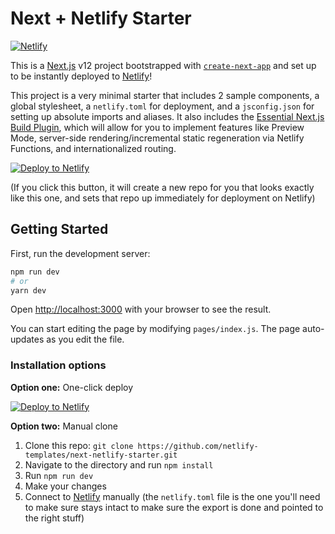 # Next + Netlify Starter

[![Netlify](https://api.netlify.com/api/v1/badges/46648482-644c-4c80-bafb-872057e51b6b/deploy-status)](https://app.netlify.com/sites/next-dev-starter/deploys)

This is a [Next.js](https://nextjs.org/) v12 project bootstrapped with [`create-next-app`](https://github.com/vercel/next.js/tree/canary/packages/create-next-app) and set up to be instantly deployed to [Netlify](https://url.netlify.com/SyTBPVamO)!

This project is a very minimal starter that includes 2 sample components, a global stylesheet, a `netlify.toml` for deployment, and a `jsconfig.json` for setting up absolute imports and aliases. It also includes the [Essential Next.js Build Plugin](https://github.com/netlify/netlify-plugin-nextjs), which will allow for you to implement features like Preview Mode, server-side rendering/incremental static regeneration via Netlify Functions, and internationalized routing.

[![Deploy to Netlify](https://www.netlify.com/img/deploy/button.svg)](https://app.netlify.com/start/deploy?repository=https://github.com/netlify-templates/next-netlify-starter&utm_source=github&utm_medium=nextstarter-cs&utm_campaign=devex-cs)

(If you click this button, it will create a new repo for you that looks exactly like this one, and sets that repo up immediately for deployment on Netlify)

## Getting Started

First, run the development server:

```bash
npm run dev
# or
yarn dev
```

Open [http://localhost:3000](http://localhost:3000) with your browser to see the result.

You can start editing the page by modifying `pages/index.js`. The page auto-updates as you edit the file.

### Installation options

**Option one:** One-click deploy

[![Deploy to Netlify](https://www.netlify.com/img/deploy/button.svg)](https://app.netlify.com/start/deploy?repository=https://github.com/netlify-templates/next-netlify-starter&utm_source=github&utm_medium=nextstarter-cs&utm_campaign=devex-cs)

**Option two:** Manual clone

1. Clone this repo: `git clone https://github.com/netlify-templates/next-netlify-starter.git`
2. Navigate to the directory and run `npm install`
3. Run `npm run dev`
4. Make your changes
5. Connect to [Netlify](https://url.netlify.com/Bk4UicocL) manually (the `netlify.toml` file is the one you'll need to make sure stays intact to make sure the export is done and pointed to the right stuff)
